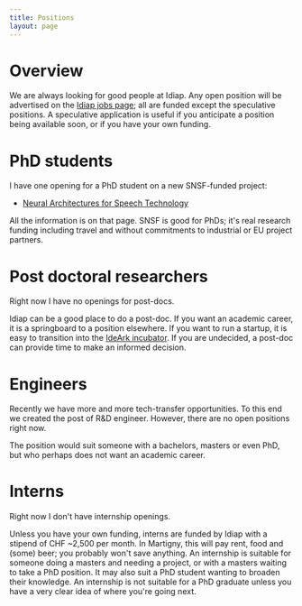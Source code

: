 ```yaml
---
title: Positions
layout: page
---
```


# Overview

We are always looking for good people at Idiap.  Any open position will be
advertised on the
[Idiap jobs page](http://www.idiap.ch/en/join-us/job-opportunities); all are
funded except the speculative positions.  A speculative application is useful
if you anticipate a position being available soon, or if you have your own
funding.

# PhD students

I have one opening for a PhD student on a new SNSF-funded project:
* [Neural Architectures for Speech Technology](https://www.idiap.ch/webapps/jobs/ors/applicant/position/index.php?PHP_APE_DR_9e581720b5ef40dc7af21c41bac4f4eb=%7B__TO%3D%27detail%27%3B__PK%3D%2710275%27%7D)

All the information is on that page.  SNSF is good for PhDs; it's real research
funding including travel and without commitments to industrial or EU project
partners.

# Post doctoral researchers

Right now I have no openings for post-docs.

Idiap can be a good place to do a post-doc.  If you want an academic career, it
is a springboard to a position elsewhere.  If you want to run a startup, it is
easy to transition into the [IdeArk incubator](http://www.ideark.ch/en/).  If
you are undecided, a post-doc can provide time to make an informed decision.

# Engineers

Recently we have more and more tech-transfer opportunities.  To this end we
created the post of R&D engineer.  However, there are no open positions right
now.

The position would suit someone with a bachelors, masters or even PhD, but who
perhaps does not want an academic career.


# Interns

Right now I don't have internship openings.

Unless you have your own funding, interns are funded by Idiap with a stipend of
CHF ~2,500 per month.  In Martigny, this will pay rent, food and (some) beer;
you probably won't save anything.  An internship is suitable for someone doing
a masters and needing a project, or with a masters waiting to take a PhD
position.  It may also suit a PhD student wanting to broaden their knowledge.
An internship is not suitable for a PhD graduate unless you have a very clear
idea of where you're going next.
